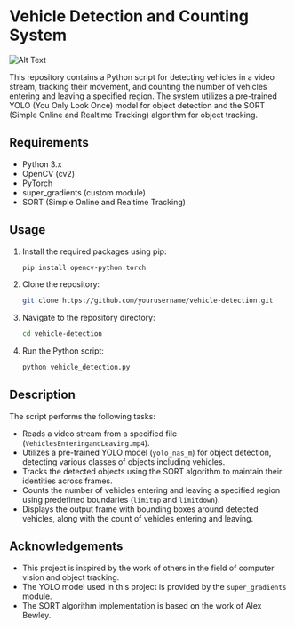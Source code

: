# Vehicle Detection and Counting System

![Alt Text](vehicle-entry-count-YOLO-NAS/vehicle_gif.gif)

This repository contains a Python script for detecting vehicles in a video stream, tracking their movement, and counting the number of vehicles entering and leaving a specified region. The system utilizes a pre-trained YOLO (You Only Look Once) model for object detection and the SORT (Simple Online and Realtime Tracking) algorithm for object tracking.

## Requirements

- Python 3.x
- OpenCV (cv2)
- PyTorch
- super_gradients (custom module)
- SORT (Simple Online and Realtime Tracking)

## Usage

1. Install the required packages using pip:
    ```bash
    pip install opencv-python torch
    ```

2. Clone the repository:
    ```bash
    git clone https://github.com/yourusername/vehicle-detection.git
    ```

3. Navigate to the repository directory:
    ```bash
    cd vehicle-detection
    ```

4. Run the Python script:
    ```bash
    python vehicle_detection.py
    ```

## Description

The script performs the following tasks:
- Reads a video stream from a specified file (`VehiclesEnteringandLeaving.mp4`).
- Utilizes a pre-trained YOLO model (`yolo_nas_m`) for object detection, detecting various classes of objects including vehicles.
- Tracks the detected objects using the SORT algorithm to maintain their identities across frames.
- Counts the number of vehicles entering and leaving a specified region using predefined boundaries (`limitup` and `limitdown`).
- Displays the output frame with bounding boxes around detected vehicles, along with the count of vehicles entering and leaving.

## Acknowledgements

- This project is inspired by the work of others in the field of computer vision and object tracking.
- The YOLO model used in this project is provided by the `super_gradients` module.
- The SORT algorithm implementation is based on the work of Alex Bewley.
